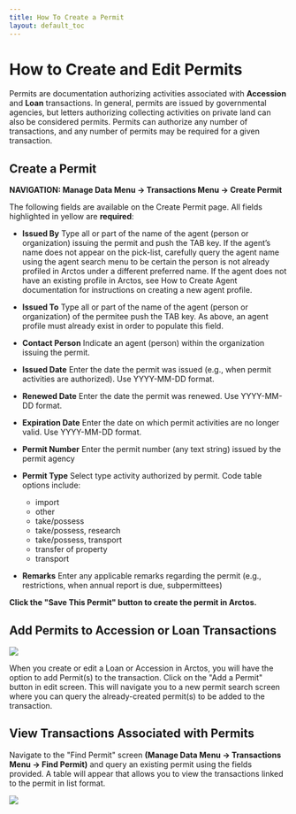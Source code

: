 ```yaml
---
title: How To Create a Permit
layout: default_toc
---
```

# How to Create and Edit Permits

Permits are documentation authorizing activities associated with **Accession** and **Loan** transactions. In general, permits are issued by governmental agencies, but letters authorizing collecting activities on private land can also be considered permits. Permits can authorize any number of transactions, and any number of permits may be required for a given transaction.

## Create a Permit
**NAVIGATION: Manage Data Menu → Transactions Menu → Create Permit**

The following fields are available on the Create Permit page. All fields highlighted in yellow are **required**:

- **Issued By**
Type all or part of the name of the agent (person or organization) issuing the permit and push the TAB key. If the agent’s name does not appear on the pick-list, carefully query the agent name using the agent search menu to be certain the person is not already profiled in Arctos under a different preferred name. If the agent does not have an existing profile in Arctos, see How to Create Agent documentation for instructions on creating a new agent profile.

- **Issued To**
Type all or part of the name of the agent (person or organization) of the permitee push the TAB key. As above, an agent profile must already exist in order to populate this field.
 
- **Contact Person**
Indicate an agent (person) within the organization issuing the permit.

- **Issued Date**
Enter the date the permit was issued (e.g., when permit activities are authorized). Use YYYY-MM-DD format.

- **Renewed Date**
Enter the date the permit was renewed. Use YYYY-MM-DD format.

- **Expiration Date**
Enter the date on which permit activities are no longer valid. Use YYYY-MM-DD format.

- **Permit Number**
Enter the permit number (any text string) issued by the permit agency

- **Permit Type**
Select type activity authorized by permit. Code table options include:

    * import
    * other
    * take/possess
    * take/possess, research
    * take/possess, transport
    * transfer of property
    * transport

- **Remarks**
Enter any applicable remarks regarding the permit (e.g., restrictions, when annual report is due, subpermittees)

**Click the "Save This Permit" button to create the permit in Arctos.**

## Add Permits to Accession or Loan Transactions

![](https://raw.githubusercontent.com/ArctosDB/documentation-wiki/master/tutorial_images/add.a.permit.button.JPG)

When you create or edit a Loan or Accession in Arctos, you will have the option to add Permit(s) to the transaction. Click on the "Add a Permit" button in edit screen. This will navigate you to a new permit search screen where you can query the already-created permit(s) to be added to the transaction.

## View Transactions Associated with Permits

Navigate to the "Find Permit" screen **(Manage Data Menu → Transactions Menu → Find Permit)** and query an existing permit using the fields provided. A table will appear that allows you to view the transactions linked to the permit in list format.

![](https://raw.githubusercontent.com/ArctosDB/documentation-wiki/master/tutorial_images/permit_table.JPG)



